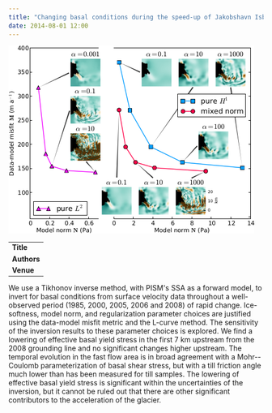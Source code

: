 ```yaml
---
title: "Changing basal conditions during the speed-up of Jakobshavn Isbrae, Greenland"
date: 2014-08-01 12:00
---
```


![](/img/applications/habermannetal2013-image-small.png)


||
|-
| **Title** | [Changing basal conditions during the speed-up of Jakobshavn Isbrae, Greenland](http://www.the-cryosphere.net/7/1679/2013/tc-7-1679-2013.html) |
| **Authors** | [M. Habermann](http://glaciers.gi.alaska.edu/people/habermann), M. Truffer, and D. Maxwell |
| **Venue** |  [The Cryosphere](http://www.the-cryosphere.net/home.html)  |

We use a Tikhonov inverse method, with PISM's SSA as a forward model, to invert for basal conditions from surface velocity data throughout a well-observed period (1985, 2000, 2005, 2006 and 2008) of rapid change. Ice-softness, model norm, and regularization parameter choices are justified using the data-model misfit metric and the L-curve method. The sensitivity of the inversion results to these parameter choices is explored. We find a lowering of effective basal yield stress in the first 7 km upstream from the 2008 grounding line and no significant changes higher upstream. The temporal evolution in the fast flow area is in broad agreement with a Mohr--Coulomb parameterization of basal shear stress, but with a till friction angle much lower than has been measured for till samples. The lowering of effective basal yield stress is significant within the uncertainties of the inversion, but it cannot be ruled out that there are other significant contributors to the acceleration of the glacier.

